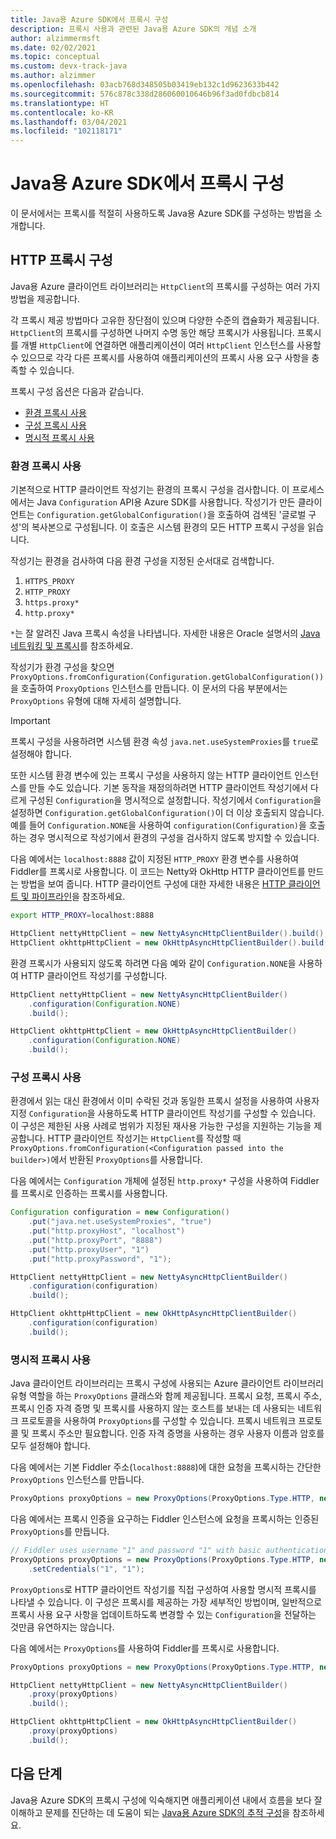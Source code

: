 ```yaml
---
title: Java용 Azure SDK에서 프록시 구성
description: 프록시 사용과 관련된 Java용 Azure SDK의 개념 소개
author: alzimmermsft
ms.date: 02/02/2021
ms.topic: conceptual
ms.custom: devx-track-java
ms.author: alzimmer
ms.openlocfilehash: 03acb768d348505b03419eb132c1d9623633b442
ms.sourcegitcommit: 576c878c338d286060010646b96f3ad0fdbcb814
ms.translationtype: HT
ms.contentlocale: ko-KR
ms.lasthandoff: 03/04/2021
ms.locfileid: "102118171"
---
```

# <a name="configure-proxies-in-the-azure-sdk-for-java"></a>Java용 Azure SDK에서 프록시 구성

이 문서에서는 프록시를 적절히 사용하도록 Java용 Azure SDK를 구성하는 방법을 소개합니다.

## <a name="http-proxy-configuration"></a>HTTP 프록시 구성

Java용 Azure 클라이언트 라이브러리는 `HttpClient`의 프록시를 구성하는 여러 가지 방법을 제공합니다.

각 프록시 제공 방법마다 고유한 장단점이 있으며 다양한 수준의 캡슐화가 제공됩니다. `HttpClient`의 프록시를 구성하면 나머지 수명 동안 해당 프록시가 사용됩니다. 프록시를 개별 `HttpClient`에 연결하면 애플리케이션이 여러 `HttpClient` 인스턴스를 사용할 수 있으므로 각각 다른 프록시를 사용하여 애플리케이션의 프록시 사용 요구 사항을 충족할 수 있습니다.

프록시 구성 옵션은 다음과 같습니다.

* [환경 프록시 사용](#use-an-environment-proxy)
* [구성 프록시 사용](#use-a-configuration-proxy)
* [명시적 프록시 사용](#use-an-explicit-proxy)

### <a name="use-an-environment-proxy"></a>환경 프록시 사용

기본적으로 HTTP 클라이언트 작성기는 환경의 프록시 구성을 검사합니다. 이 프로세스에서는 Java `Configuration` API용 Azure SDK를 사용합니다. 작성기가 만든 클라이언트는 `Configuration.getGlobalConfiguration()`을 호출하여 검색된 '글로벌 구성'의 복사본으로 구성됩니다. 이 호출은 시스템 환경의 모든 HTTP 프록시 구성을 읽습니다.

작성기는 환경을 검사하여 다음 환경 구성을 지정된 순서대로 검색합니다.

1. `HTTPS_PROXY`
2. `HTTP_PROXY`
3. `https.proxy*`
4. `http.proxy*`

`*`는 잘 알려진 Java 프록시 속성을 나타냅니다. 자세한 내용은 Oracle 설명서의 [Java 네트워킹 및 프록시](https://docs.oracle.com/javase/8/docs/technotes/guides/net/proxies.html)를 참조하세요.

작성기가 환경 구성을 찾으면 `ProxyOptions.fromConfiguration(Configuration.getGlobalConfiguration())`을 호출하여 `ProxyOptions` 인스턴스를 만듭니다. 이 문서의 다음 부분에서는 `ProxyOptions` 유형에 대해 자세히 설명합니다.

> [!Important]
> 프록시 구성을 사용하려면 시스템 환경 속성 `java.net.useSystemProxies`를 `true`로 설정해야 합니다.

또한 시스템 환경 변수에 있는 프록시 구성을 사용하지 않는 HTTP 클라이언트 인스턴스를 만들 수도 있습니다. 기본 동작을 재정의하려면 HTTP 클라이언트 작성기에서 다르게 구성된 `Configuration`을 명시적으로 설정합니다. 작성기에서 `Configuration`을 설정하면 `Configuration.getGlobalConfiguration()`이 더 이상 호출되지 않습니다. 예를 들어 `Configuration.NONE`을 사용하여 `configuration(Configuration)`을 호출하는 경우 명시적으로 작성기에서 환경의 구성을 검사하지 않도록 방지할 수 있습니다.

다음 예에서는 `localhost:8888` 값이 지정된 `HTTP_PROXY` 환경 변수를 사용하여 Fiddler를 프록시로 사용합니다. 이 코드는 Netty와 OkHttp HTTP 클라이언트를 만드는 방법을 보여 줍니다. HTTP 클라이언트 구성에 대한 자세한 내용은 [HTTP 클라이언트 및 파이프라인](http-client-pipeline.md)을 참조하세요.

```bash
export HTTP_PROXY=localhost:8888
```

```java
HttpClient nettyHttpClient = new NettyAsyncHttpClientBuilder().build();
HttpClient okhttpHttpClient = new OkHttpAsyncHttpClientBuilder().build();
```

환경 프록시가 사용되지 않도록 하려면 다음 예와 같이 `Configuration.NONE`을 사용하여 HTTP 클라이언트 작성기를 구성합니다.

```java
HttpClient nettyHttpClient = new NettyAsyncHttpClientBuilder()
    .configuration(Configuration.NONE)
    .build();

HttpClient okhttpHttpClient = new OkHttpAsyncHttpClientBuilder()
    .configuration(Configuration.NONE)
    .build();
```

### <a name="use-a-configuration-proxy"></a>구성 프록시 사용

환경에서 읽는 대신 환경에서 이미 수락된 것과 동일한 프록시 설정을 사용하여 사용자 지정 `Configuration`을 사용하도록 HTTP 클라이언트 작성기를 구성할 수 있습니다. 이 구성은 제한된 사용 사례로 범위가 지정된 재사용 가능한 구성을 지원하는 기능을 제공합니다. HTTP 클라이언트 작성기는 `HttpClient`를 작성할 때 `ProxyOptions.fromConfiguration(<Configuration passed into the builder>)`에서 반환된 `ProxyOptions`를 사용합니다.

다음 예에서는 `Configuration` 개체에 설정된 `http.proxy*` 구성을 사용하여 Fiddler를 프록시로 인증하는 프록시를 사용합니다.

```java
Configuration configuration = new Configuration()
    .put("java.net.useSystemProxies", "true")
    .put("http.proxyHost", "localhost")
    .put("http.proxyPort", "8888")
    .put("http.proxyUser", "1")
    .put("http.proxyPassword", "1");

HttpClient nettyHttpClient = new NettyAsyncHttpClientBuilder()
    .configuration(configuration)
    .build();

HttpClient okhttpHttpClient = new OkHttpAsyncHttpClientBuilder()
    .configuration(configuration)
    .build();
```

### <a name="use-an-explicit-proxy"></a>명시적 프록시 사용

Java 클라이언트 라이브러리는 프록시 구성에 사용되는 Azure 클라이언트 라이브러리 유형 역할을 하는 `ProxyOptions` 클래스와 함께 제공됩니다. 프록시 요청, 프록시 주소, 프록시 인증 자격 증명 및 프록시를 사용하지 않는 호스트를 보내는 데 사용되는 네트워크 프로토콜을 사용하여 `ProxyOptions`를 구성할 수 있습니다. 프록시 네트워크 프로토콜 및 프록시 주소만 필요합니다. 인증 자격 증명을 사용하는 경우 사용자 이름과 암호를 모두 설정해야 합니다.

다음 예에서는 기본 Fiddler 주소(`localhost:8888`)에 대한 요청을 프록시하는 간단한 `ProxyOptions` 인스턴스를 만듭니다.

```java
ProxyOptions proxyOptions = new ProxyOptions(ProxyOptions.Type.HTTP, new InetSocketAddress("localhost", 8888));
```

다음 예에서는 프록시 인증을 요구하는 Fiddler 인스턴스에 요청을 프록시하는 인증된 `ProxyOptions`를 만듭니다.

```java
// Fiddler uses username "1" and password "1" with basic authentication as its proxy authentication requirement.
ProxyOptions proxyOptions = new ProxyOptions(ProxyOptions.Type.HTTP, new InetSocketAddress("localhost", 8888))
    .setCredentials("1", "1");
```

`ProxyOptions`로 HTTP 클라이언트 작성기를 직접 구성하여 사용할 명시적 프록시를 나타낼 수 있습니다. 이 구성은 프록시를 제공하는 가장 세부적인 방법이며, 일반적으로 프록시 사용 요구 사항을 업데이트하도록 변경할 수 있는 `Configuration`을 전달하는 것만큼 유연하지는 않습니다.

다음 예에서는 `ProxyOptions`를 사용하여 Fiddler를 프록시로 사용합니다.

```java
ProxyOptions proxyOptions = new ProxyOptions(ProxyOptions.Type.HTTP, new InetSocketAddress("localhost", 8888));

HttpClient nettyHttpClient = new NettyAsyncHttpClientBuilder()
    .proxy(proxyOptions)
    .build();

HttpClient okhttpHttpClient = new OkHttpAsyncHttpClientBuilder()
    .proxy(proxyOptions)
    .build();
```

## <a name="next-steps"></a>다음 단계

Java용 Azure SDK의 프록시 구성에 익숙해지면 애플리케이션 내에서 흐름을 보다 잘 이해하고 문제를 진단하는 데 도움이 되는 [Java용 Azure SDK의 추적 구성](tracing.md)을 참조하세요.
